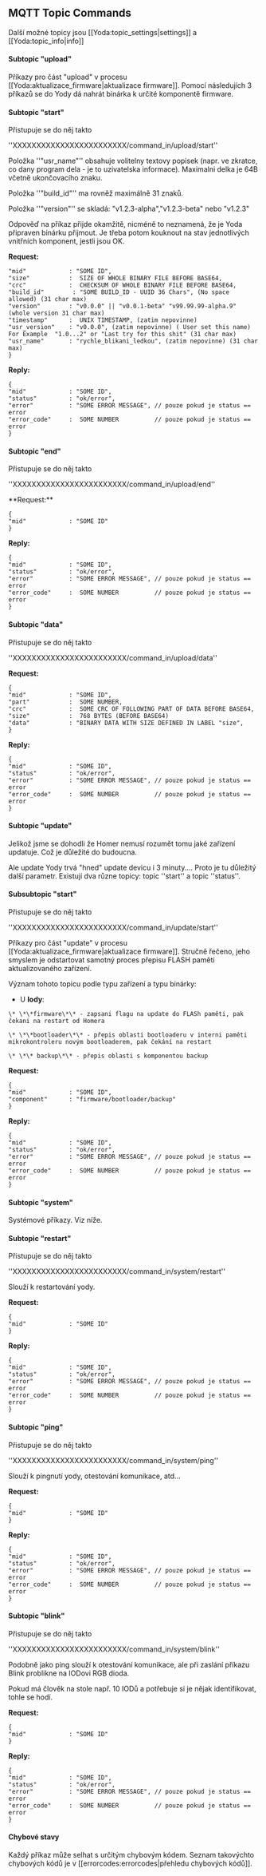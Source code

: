## MQTT Topic Commands

Další možné topicy jsou \[\[Yoda:topic\_settings\|settings\]\] a \[\[Yoda:topic\_info\|info\]\]

#### Subtopic "upload"

Příkazy pro část "upload" v procesu \[\[Yoda:aktualizace\_firmware\|aktualizace firmware\]\]. Pomocí následujích 3 příkazů se do Yody dá nahrát binárka k určité komponentě firmware.

#### Subtopic "start"

Přistupuje se do něj takto

''XXXXXXXXXXXXXXXXXXXXXXXX/command\_in/upload/start''

Položka ''"usr\_name"'' obsahuje volitelny textovy popisek \(napr. ve zkratce, co dany program dela - je to uzivatelska informace\). Maximalni delka je 64B včetně ukončovacího znaku.

Položka ''"build\_id"'' ma rovněž maximálně 31 znaků.

Položka ''"version"'' se skladá: "v1.2.3-alpha","v1.2.3-beta" nebo "v1.2.3"

Odpověď na příkaz přijde okamžitě, nicméně to neznamená, že je Yoda připraven binárku přijmout. Je třeba potom kouknout na stav jednotlivých vnitřních komponent, jestli jsou OK.

**Request:**

```
"mid"            : "SOME ID",
"size"           :  SIZE OF WHOLE BINARY FILE BEFORE BASE64,
"crc"            :  CHECKSUM OF WHOLE BINARY FILE BEFORE BASE64,
"build_id"        : "SOME BUILD_ID - UUID 36 Chars", (No space allowed) (31 char max)
"version"        : "v0.0.0" || "v0.0.1-beta" "v99.99.99-alpha.9" (whole version 31 char max)
"timestamp"      :  UNIX TIMESTAMP, (zatim nepovinne)
"usr_version"    : "v0.0.0", (zatim nepovinne) ( User set this name) For Example  "1.0...2" or "Last try for this shit" (31 char max)
"usr_name"       : "rychle_blikani_ledkou", (zatim nepovinne) (31 char max)
}
```

**Reply:**

```
{
"mid"            : "SOME ID",
"status"         : "ok/error",
"error"          : "SOME ERROR MESSAGE", // pouze pokud je status == error
"error_code"     :  SOME NUMBER          // pouze pokud je status == error
}
```

#### Subtopic "end"

Přistupuje se do něj takto

''XXXXXXXXXXXXXXXXXXXXXXXX/command\_in/upload/end''

\*\*Request:\*\*

```
{
"mid"            : "SOME ID"
}
```

**Reply:**

```
{
"mid"            : "SOME ID",
"status"         : "ok/error",
"error"          : "SOME ERROR MESSAGE", // pouze pokud je status == error
"error_code"     :  SOME NUMBER          // pouze pokud je status == error
}
```

#### Subtopic "data"

Přistupuje se do něj takto

''XXXXXXXXXXXXXXXXXXXXXXXX/command\_in/upload/data''

**Request:**

```
{
"mid"            : "SOME ID",
"part"           :  SOME NUMBER,
"crc"            :  SOME CRC OF FOLLOWING PART OF DATA BEFORE BASE64,
"size"           :  768 BYTES (BEFORE BASE64)
"data"           : "BINARY DATA WITH SIZE DEFINED IN LABEL "size",
}
```

**Reply:**

```
{
"mid"            : "SOME ID",
"status"         : "ok/error",
"error"          : "SOME ERROR MESSAGE", // pouze pokud je status == error
"error_code"     :  SOME NUMBER          // pouze pokud je status == error
}
```

#### Subtopic "update"

Jelikož jsme se dohodli že Homer nemusí rozumět tomu jaké zařízení updatuje. Což je důležité do budoucna.

Ale update Yody trvá "hned" update devicu i 3 minuty.... Proto je tu důležitý další parametr. Existují dva různe topicy: topic ''start'' a topic ''status''.

#### Subsubtopic "start"

Přistupuje se do něj takto

''XXXXXXXXXXXXXXXXXXXXXXXX/command\_in/update/start''

Příkazy pro část "update" v procesu \[\[Yoda:aktualizace\_firmware\|aktualizace firmware\]\]. Stručně řečeno, jeho smyslem je odstartovat samotný proces přepisu FLASH paměti aktualizovaného zařízení.

Význam tohoto topicu podle typu zařízení a typu binárky:

* U **Iody**:

```
\* \*\*firmware\*\* - zapsani flagu na update do FLASh paměti, pak čekani na restart od Homera

\* \*\*bootloader\*\* - přepis oblasti bootloaderu v interni paměti mikrokontroleru novým bootloaderem, pak čekání na restart

\* \*\* backup\*\* - přepis oblasti s komponentou backup
```

**Request:**

```
{
"mid"            : "SOME ID",
"component"      : "firmware/bootloader/backup"
}
```

**Reply:**

```
{
"mid"            : "SOME ID",
"status"         : "ok/error",
"error"          : "SOME ERROR MESSAGE", // pouze pokud je status == error
"error_code"     :  SOME NUMBER          // pouze pokud je status == error
}
```

#### Subtopic "system"

Systémové příkazy. Viz níže.

#### Subtopic "restart"

Přistupuje se do něj takto

''XXXXXXXXXXXXXXXXXXXXXXXX/command\_in/system/restart''

Slouží k restartování yody.

**Request:**

```
{
"mid"            : "SOME ID"
}
```

**Reply:**

```
{
"mid"            : "SOME ID",
"status"         : "ok/error",
"error"          : "SOME ERROR MESSAGE", // pouze pokud je status == error
"error_code"     :  SOME NUMBER          // pouze pokud je status == error
}
```

#### Subtopic "ping"

Přistupuje se do něj takto

''XXXXXXXXXXXXXXXXXXXXXXXX/command\_in/system/ping''

Slouží k pingnutí yody, otestování komunikace, atd...

**Request:**

```
{
"mid"            : "SOME ID"
}
```

**Reply:**

```
{
"mid"            : "SOME ID",
"status"         : "ok/error",
"error"          : "SOME ERROR MESSAGE", // pouze pokud je status == error
"error_code"     :  SOME NUMBER          // pouze pokud je status == error
}
```

#### Subtopic "blink"

Přistupuje se do něj takto

''XXXXXXXXXXXXXXXXXXXXXXXX/command\_in/system/blink''

Podobně jako ping slouží k otestování komunikace, ale při zaslání příkazu Blink problikne na IODovi RGB dioda.

Pokud má člověk na stole např. 10 IODů a potřebuje si je nějak identifikovat, tohle se hodí.

**Request:**

```
{
"mid"            : "SOME ID"
}
```

**Reply:**

```
{
"mid"            : "SOME ID",
"status"         : "ok/error",
"error"          : "SOME ERROR MESSAGE", // pouze pokud je status == error
"error_code"     :  SOME NUMBER          // pouze pokud je status == error
}
```

#### Chybové stavy

Každý příkaz může selhat s určitým chybovým kódem. Seznam takovýchto chybových kódů je v \[\[errorcodes:errorcodes\|přehledu chybových kódů\]\].

